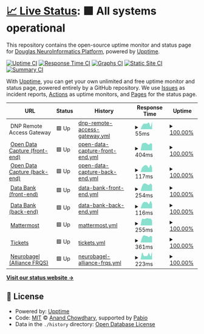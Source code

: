 # [📈 Live Status](https://https://status.douglasneuroinformatics.ca/): <!--live status--> **🟩 All systems operational**

This repository contains the open-source uptime monitor and status page for [Douglas NeuroInformatics Platform](https://douglasneuroinformatics.ca/), powered by [Upptime](https://github.com/upptime/upptime).

[![Uptime CI](https://github.com/DouglasNeuroInformatics/upptime/workflows/Uptime%20CI/badge.svg)](https://github.com/DouglasNeuroInformatics/upptime/actions?query=workflow%3A%22Uptime+CI%22)
[![Response Time CI](https://github.com/DouglasNeuroInformatics/upptime/workflows/Response%20Time%20CI/badge.svg)](https://github.com/DouglasNeuroInformatics/upptime/actions?query=workflow%3A%22Response+Time+CI%22)
[![Graphs CI](https://github.com/DouglasNeuroInformatics/upptime/workflows/Graphs%20CI/badge.svg)](https://github.com/DouglasNeuroInformatics/upptime/actions?query=workflow%3A%22Graphs+CI%22)
[![Static Site CI](https://github.com/DouglasNeuroInformatics/upptime/workflows/Static%20Site%20CI/badge.svg)](https://github.com/DouglasNeuroInformatics/upptime/actions?query=workflow%3A%22Static+Site+CI%22)
[![Summary CI](https://github.com/DouglasNeuroInformatics/upptime/workflows/Summary%20CI/badge.svg)](https://github.com/DouglasNeuroInformatics/upptime/actions?query=workflow%3A%22Summary+CI%22)

With [Upptime](https://upptime.js.org), you can get your own unlimited and free uptime monitor and status page, powered entirely by a GitHub repository. We use [Issues](https://github.com/DouglasNeuroInformatics/upptime/issues) as incident reports, [Actions](https://github.com/DouglasNeuroInformatics/upptime/actions) as uptime monitors, and [Pages](https://https://status.douglasneuroinformatics.ca/) for the status page.

<!--start: status pages-->
<!-- This summary is generated by Upptime (https://github.com/upptime/upptime) -->
<!-- Do not edit this manually, your changes will be overwritten -->
<!-- prettier-ignore -->
| URL | Status | History | Response Time | Uptime |
| --- | ------ | ------- | ------------- | ------ |
| <img alt="" src="https://icons.duckduckgo.com/ip3/null.ico" height="13"> DNP Remote Access Gateway | 🟩 Up | [dnp-remote-access-gateway.yml](https://github.com/DouglasNeuroInformatics/upptime/commits/HEAD/history/dnp-remote-access-gateway.yml) | <details><summary><img alt="Response time graph" src="./graphs/dnp-remote-access-gateway/response-time-week.png" height="20"> 55ms</summary><br><a href="https://status.douglasneuroinformatics.ca/history/dnp-remote-access-gateway"><img alt="Response time 60" src="https://img.shields.io/endpoint?url=https%3A%2F%2Fraw.githubusercontent.com%2FDouglasNeuroInformatics%2Fupptime%2FHEAD%2Fapi%2Fdnp-remote-access-gateway%2Fresponse-time.json"></a><br><a href="https://status.douglasneuroinformatics.ca/history/dnp-remote-access-gateway"><img alt="24-hour response time 77" src="https://img.shields.io/endpoint?url=https%3A%2F%2Fraw.githubusercontent.com%2FDouglasNeuroInformatics%2Fupptime%2FHEAD%2Fapi%2Fdnp-remote-access-gateway%2Fresponse-time-day.json"></a><br><a href="https://status.douglasneuroinformatics.ca/history/dnp-remote-access-gateway"><img alt="7-day response time 55" src="https://img.shields.io/endpoint?url=https%3A%2F%2Fraw.githubusercontent.com%2FDouglasNeuroInformatics%2Fupptime%2FHEAD%2Fapi%2Fdnp-remote-access-gateway%2Fresponse-time-week.json"></a><br><a href="https://status.douglasneuroinformatics.ca/history/dnp-remote-access-gateway"><img alt="30-day response time 59" src="https://img.shields.io/endpoint?url=https%3A%2F%2Fraw.githubusercontent.com%2FDouglasNeuroInformatics%2Fupptime%2FHEAD%2Fapi%2Fdnp-remote-access-gateway%2Fresponse-time-month.json"></a><br><a href="https://status.douglasneuroinformatics.ca/history/dnp-remote-access-gateway"><img alt="1-year response time 60" src="https://img.shields.io/endpoint?url=https%3A%2F%2Fraw.githubusercontent.com%2FDouglasNeuroInformatics%2Fupptime%2FHEAD%2Fapi%2Fdnp-remote-access-gateway%2Fresponse-time-year.json"></a></details> | <details><summary><a href="https://status.douglasneuroinformatics.ca/history/dnp-remote-access-gateway">100.00%</a></summary><a href="https://status.douglasneuroinformatics.ca/history/dnp-remote-access-gateway"><img alt="All-time uptime 99.95%" src="https://img.shields.io/endpoint?url=https%3A%2F%2Fraw.githubusercontent.com%2FDouglasNeuroInformatics%2Fupptime%2FHEAD%2Fapi%2Fdnp-remote-access-gateway%2Fuptime.json"></a><br><a href="https://status.douglasneuroinformatics.ca/history/dnp-remote-access-gateway"><img alt="24-hour uptime 100.00%" src="https://img.shields.io/endpoint?url=https%3A%2F%2Fraw.githubusercontent.com%2FDouglasNeuroInformatics%2Fupptime%2FHEAD%2Fapi%2Fdnp-remote-access-gateway%2Fuptime-day.json"></a><br><a href="https://status.douglasneuroinformatics.ca/history/dnp-remote-access-gateway"><img alt="7-day uptime 100.00%" src="https://img.shields.io/endpoint?url=https%3A%2F%2Fraw.githubusercontent.com%2FDouglasNeuroInformatics%2Fupptime%2FHEAD%2Fapi%2Fdnp-remote-access-gateway%2Fuptime-week.json"></a><br><a href="https://status.douglasneuroinformatics.ca/history/dnp-remote-access-gateway"><img alt="30-day uptime 100.00%" src="https://img.shields.io/endpoint?url=https%3A%2F%2Fraw.githubusercontent.com%2FDouglasNeuroInformatics%2Fupptime%2FHEAD%2Fapi%2Fdnp-remote-access-gateway%2Fuptime-month.json"></a><br><a href="https://status.douglasneuroinformatics.ca/history/dnp-remote-access-gateway"><img alt="1-year uptime 99.95%" src="https://img.shields.io/endpoint?url=https%3A%2F%2Fraw.githubusercontent.com%2FDouglasNeuroInformatics%2Fupptime%2FHEAD%2Fapi%2Fdnp-remote-access-gateway%2Fuptime-year.json"></a></details>
| <img alt="" src="https://icons.duckduckgo.com/ip3/demo.opendatacapture.org.ico" height="13"> [Open Data Capture (front-end)](https://demo.opendatacapture.org/auth/login) | 🟩 Up | [open-data-capture-front-end.yml](https://github.com/DouglasNeuroInformatics/upptime/commits/HEAD/history/open-data-capture-front-end.yml) | <details><summary><img alt="Response time graph" src="./graphs/open-data-capture-front-end/response-time-week.png" height="20"> 404ms</summary><br><a href="https://status.douglasneuroinformatics.ca/history/open-data-capture-front-end"><img alt="Response time 397" src="https://img.shields.io/endpoint?url=https%3A%2F%2Fraw.githubusercontent.com%2FDouglasNeuroInformatics%2Fupptime%2FHEAD%2Fapi%2Fopen-data-capture-front-end%2Fresponse-time.json"></a><br><a href="https://status.douglasneuroinformatics.ca/history/open-data-capture-front-end"><img alt="24-hour response time 388" src="https://img.shields.io/endpoint?url=https%3A%2F%2Fraw.githubusercontent.com%2FDouglasNeuroInformatics%2Fupptime%2FHEAD%2Fapi%2Fopen-data-capture-front-end%2Fresponse-time-day.json"></a><br><a href="https://status.douglasneuroinformatics.ca/history/open-data-capture-front-end"><img alt="7-day response time 404" src="https://img.shields.io/endpoint?url=https%3A%2F%2Fraw.githubusercontent.com%2FDouglasNeuroInformatics%2Fupptime%2FHEAD%2Fapi%2Fopen-data-capture-front-end%2Fresponse-time-week.json"></a><br><a href="https://status.douglasneuroinformatics.ca/history/open-data-capture-front-end"><img alt="30-day response time 395" src="https://img.shields.io/endpoint?url=https%3A%2F%2Fraw.githubusercontent.com%2FDouglasNeuroInformatics%2Fupptime%2FHEAD%2Fapi%2Fopen-data-capture-front-end%2Fresponse-time-month.json"></a><br><a href="https://status.douglasneuroinformatics.ca/history/open-data-capture-front-end"><img alt="1-year response time 397" src="https://img.shields.io/endpoint?url=https%3A%2F%2Fraw.githubusercontent.com%2FDouglasNeuroInformatics%2Fupptime%2FHEAD%2Fapi%2Fopen-data-capture-front-end%2Fresponse-time-year.json"></a></details> | <details><summary><a href="https://status.douglasneuroinformatics.ca/history/open-data-capture-front-end">100.00%</a></summary><a href="https://status.douglasneuroinformatics.ca/history/open-data-capture-front-end"><img alt="All-time uptime 100.00%" src="https://img.shields.io/endpoint?url=https%3A%2F%2Fraw.githubusercontent.com%2FDouglasNeuroInformatics%2Fupptime%2FHEAD%2Fapi%2Fopen-data-capture-front-end%2Fuptime.json"></a><br><a href="https://status.douglasneuroinformatics.ca/history/open-data-capture-front-end"><img alt="24-hour uptime 100.00%" src="https://img.shields.io/endpoint?url=https%3A%2F%2Fraw.githubusercontent.com%2FDouglasNeuroInformatics%2Fupptime%2FHEAD%2Fapi%2Fopen-data-capture-front-end%2Fuptime-day.json"></a><br><a href="https://status.douglasneuroinformatics.ca/history/open-data-capture-front-end"><img alt="7-day uptime 100.00%" src="https://img.shields.io/endpoint?url=https%3A%2F%2Fraw.githubusercontent.com%2FDouglasNeuroInformatics%2Fupptime%2FHEAD%2Fapi%2Fopen-data-capture-front-end%2Fuptime-week.json"></a><br><a href="https://status.douglasneuroinformatics.ca/history/open-data-capture-front-end"><img alt="30-day uptime 100.00%" src="https://img.shields.io/endpoint?url=https%3A%2F%2Fraw.githubusercontent.com%2FDouglasNeuroInformatics%2Fupptime%2FHEAD%2Fapi%2Fopen-data-capture-front-end%2Fuptime-month.json"></a><br><a href="https://status.douglasneuroinformatics.ca/history/open-data-capture-front-end"><img alt="1-year uptime 100.00%" src="https://img.shields.io/endpoint?url=https%3A%2F%2Fraw.githubusercontent.com%2FDouglasNeuroInformatics%2Fupptime%2FHEAD%2Fapi%2Fopen-data-capture-front-end%2Fuptime-year.json"></a></details>
| <img alt="" src="https://icons.duckduckgo.com/ip3/demo.opendatacapture.org.ico" height="13"> [Open Data Capture (back-end)](https://demo.opendatacapture.org/api) | 🟩 Up | [open-data-capture-back-end.yml](https://github.com/DouglasNeuroInformatics/upptime/commits/HEAD/history/open-data-capture-back-end.yml) | <details><summary><img alt="Response time graph" src="./graphs/open-data-capture-back-end/response-time-week.png" height="20"> 117ms</summary><br><a href="https://status.douglasneuroinformatics.ca/history/open-data-capture-back-end"><img alt="Response time 127" src="https://img.shields.io/endpoint?url=https%3A%2F%2Fraw.githubusercontent.com%2FDouglasNeuroInformatics%2Fupptime%2FHEAD%2Fapi%2Fopen-data-capture-back-end%2Fresponse-time.json"></a><br><a href="https://status.douglasneuroinformatics.ca/history/open-data-capture-back-end"><img alt="24-hour response time 90" src="https://img.shields.io/endpoint?url=https%3A%2F%2Fraw.githubusercontent.com%2FDouglasNeuroInformatics%2Fupptime%2FHEAD%2Fapi%2Fopen-data-capture-back-end%2Fresponse-time-day.json"></a><br><a href="https://status.douglasneuroinformatics.ca/history/open-data-capture-back-end"><img alt="7-day response time 117" src="https://img.shields.io/endpoint?url=https%3A%2F%2Fraw.githubusercontent.com%2FDouglasNeuroInformatics%2Fupptime%2FHEAD%2Fapi%2Fopen-data-capture-back-end%2Fresponse-time-week.json"></a><br><a href="https://status.douglasneuroinformatics.ca/history/open-data-capture-back-end"><img alt="30-day response time 128" src="https://img.shields.io/endpoint?url=https%3A%2F%2Fraw.githubusercontent.com%2FDouglasNeuroInformatics%2Fupptime%2FHEAD%2Fapi%2Fopen-data-capture-back-end%2Fresponse-time-month.json"></a><br><a href="https://status.douglasneuroinformatics.ca/history/open-data-capture-back-end"><img alt="1-year response time 127" src="https://img.shields.io/endpoint?url=https%3A%2F%2Fraw.githubusercontent.com%2FDouglasNeuroInformatics%2Fupptime%2FHEAD%2Fapi%2Fopen-data-capture-back-end%2Fresponse-time-year.json"></a></details> | <details><summary><a href="https://status.douglasneuroinformatics.ca/history/open-data-capture-back-end">100.00%</a></summary><a href="https://status.douglasneuroinformatics.ca/history/open-data-capture-back-end"><img alt="All-time uptime 100.00%" src="https://img.shields.io/endpoint?url=https%3A%2F%2Fraw.githubusercontent.com%2FDouglasNeuroInformatics%2Fupptime%2FHEAD%2Fapi%2Fopen-data-capture-back-end%2Fuptime.json"></a><br><a href="https://status.douglasneuroinformatics.ca/history/open-data-capture-back-end"><img alt="24-hour uptime 100.00%" src="https://img.shields.io/endpoint?url=https%3A%2F%2Fraw.githubusercontent.com%2FDouglasNeuroInformatics%2Fupptime%2FHEAD%2Fapi%2Fopen-data-capture-back-end%2Fuptime-day.json"></a><br><a href="https://status.douglasneuroinformatics.ca/history/open-data-capture-back-end"><img alt="7-day uptime 100.00%" src="https://img.shields.io/endpoint?url=https%3A%2F%2Fraw.githubusercontent.com%2FDouglasNeuroInformatics%2Fupptime%2FHEAD%2Fapi%2Fopen-data-capture-back-end%2Fuptime-week.json"></a><br><a href="https://status.douglasneuroinformatics.ca/history/open-data-capture-back-end"><img alt="30-day uptime 100.00%" src="https://img.shields.io/endpoint?url=https%3A%2F%2Fraw.githubusercontent.com%2FDouglasNeuroInformatics%2Fupptime%2FHEAD%2Fapi%2Fopen-data-capture-back-end%2Fuptime-month.json"></a><br><a href="https://status.douglasneuroinformatics.ca/history/open-data-capture-back-end"><img alt="1-year uptime 100.00%" src="https://img.shields.io/endpoint?url=https%3A%2F%2Fraw.githubusercontent.com%2FDouglasNeuroInformatics%2Fupptime%2FHEAD%2Fapi%2Fopen-data-capture-back-end%2Fuptime-year.json"></a></details>
| <img alt="" src="https://icons.duckduckgo.com/ip3/databank.douglasneuroinformatics.ca.ico" height="13"> [Data Bank (front-end)](https://databank.douglasneuroinformatics.ca/auth/login) | 🟩 Up | [data-bank-front-end.yml](https://github.com/DouglasNeuroInformatics/upptime/commits/HEAD/history/data-bank-front-end.yml) | <details><summary><img alt="Response time graph" src="./graphs/data-bank-front-end/response-time-week.png" height="20"> 254ms</summary><br><a href="https://status.douglasneuroinformatics.ca/history/data-bank-front-end"><img alt="Response time 270" src="https://img.shields.io/endpoint?url=https%3A%2F%2Fraw.githubusercontent.com%2FDouglasNeuroInformatics%2Fupptime%2FHEAD%2Fapi%2Fdata-bank-front-end%2Fresponse-time.json"></a><br><a href="https://status.douglasneuroinformatics.ca/history/data-bank-front-end"><img alt="24-hour response time 228" src="https://img.shields.io/endpoint?url=https%3A%2F%2Fraw.githubusercontent.com%2FDouglasNeuroInformatics%2Fupptime%2FHEAD%2Fapi%2Fdata-bank-front-end%2Fresponse-time-day.json"></a><br><a href="https://status.douglasneuroinformatics.ca/history/data-bank-front-end"><img alt="7-day response time 254" src="https://img.shields.io/endpoint?url=https%3A%2F%2Fraw.githubusercontent.com%2FDouglasNeuroInformatics%2Fupptime%2FHEAD%2Fapi%2Fdata-bank-front-end%2Fresponse-time-week.json"></a><br><a href="https://status.douglasneuroinformatics.ca/history/data-bank-front-end"><img alt="30-day response time 274" src="https://img.shields.io/endpoint?url=https%3A%2F%2Fraw.githubusercontent.com%2FDouglasNeuroInformatics%2Fupptime%2FHEAD%2Fapi%2Fdata-bank-front-end%2Fresponse-time-month.json"></a><br><a href="https://status.douglasneuroinformatics.ca/history/data-bank-front-end"><img alt="1-year response time 270" src="https://img.shields.io/endpoint?url=https%3A%2F%2Fraw.githubusercontent.com%2FDouglasNeuroInformatics%2Fupptime%2FHEAD%2Fapi%2Fdata-bank-front-end%2Fresponse-time-year.json"></a></details> | <details><summary><a href="https://status.douglasneuroinformatics.ca/history/data-bank-front-end">100.00%</a></summary><a href="https://status.douglasneuroinformatics.ca/history/data-bank-front-end"><img alt="All-time uptime 100.00%" src="https://img.shields.io/endpoint?url=https%3A%2F%2Fraw.githubusercontent.com%2FDouglasNeuroInformatics%2Fupptime%2FHEAD%2Fapi%2Fdata-bank-front-end%2Fuptime.json"></a><br><a href="https://status.douglasneuroinformatics.ca/history/data-bank-front-end"><img alt="24-hour uptime 100.00%" src="https://img.shields.io/endpoint?url=https%3A%2F%2Fraw.githubusercontent.com%2FDouglasNeuroInformatics%2Fupptime%2FHEAD%2Fapi%2Fdata-bank-front-end%2Fuptime-day.json"></a><br><a href="https://status.douglasneuroinformatics.ca/history/data-bank-front-end"><img alt="7-day uptime 100.00%" src="https://img.shields.io/endpoint?url=https%3A%2F%2Fraw.githubusercontent.com%2FDouglasNeuroInformatics%2Fupptime%2FHEAD%2Fapi%2Fdata-bank-front-end%2Fuptime-week.json"></a><br><a href="https://status.douglasneuroinformatics.ca/history/data-bank-front-end"><img alt="30-day uptime 100.00%" src="https://img.shields.io/endpoint?url=https%3A%2F%2Fraw.githubusercontent.com%2FDouglasNeuroInformatics%2Fupptime%2FHEAD%2Fapi%2Fdata-bank-front-end%2Fuptime-month.json"></a><br><a href="https://status.douglasneuroinformatics.ca/history/data-bank-front-end"><img alt="1-year uptime 100.00%" src="https://img.shields.io/endpoint?url=https%3A%2F%2Fraw.githubusercontent.com%2FDouglasNeuroInformatics%2Fupptime%2FHEAD%2Fapi%2Fdata-bank-front-end%2Fuptime-year.json"></a></details>
| <img alt="" src="https://icons.duckduckgo.com/ip3/databank.douglasneuroinformatics.ca.ico" height="13"> [Data Bank (back-end)](https://databank.douglasneuroinformatics.ca/api) | 🟩 Up | [data-bank-back-end.yml](https://github.com/DouglasNeuroInformatics/upptime/commits/HEAD/history/data-bank-back-end.yml) | <details><summary><img alt="Response time graph" src="./graphs/data-bank-back-end/response-time-week.png" height="20"> 116ms</summary><br><a href="https://status.douglasneuroinformatics.ca/history/data-bank-back-end"><img alt="Response time 129" src="https://img.shields.io/endpoint?url=https%3A%2F%2Fraw.githubusercontent.com%2FDouglasNeuroInformatics%2Fupptime%2FHEAD%2Fapi%2Fdata-bank-back-end%2Fresponse-time.json"></a><br><a href="https://status.douglasneuroinformatics.ca/history/data-bank-back-end"><img alt="24-hour response time 91" src="https://img.shields.io/endpoint?url=https%3A%2F%2Fraw.githubusercontent.com%2FDouglasNeuroInformatics%2Fupptime%2FHEAD%2Fapi%2Fdata-bank-back-end%2Fresponse-time-day.json"></a><br><a href="https://status.douglasneuroinformatics.ca/history/data-bank-back-end"><img alt="7-day response time 116" src="https://img.shields.io/endpoint?url=https%3A%2F%2Fraw.githubusercontent.com%2FDouglasNeuroInformatics%2Fupptime%2FHEAD%2Fapi%2Fdata-bank-back-end%2Fresponse-time-week.json"></a><br><a href="https://status.douglasneuroinformatics.ca/history/data-bank-back-end"><img alt="30-day response time 130" src="https://img.shields.io/endpoint?url=https%3A%2F%2Fraw.githubusercontent.com%2FDouglasNeuroInformatics%2Fupptime%2FHEAD%2Fapi%2Fdata-bank-back-end%2Fresponse-time-month.json"></a><br><a href="https://status.douglasneuroinformatics.ca/history/data-bank-back-end"><img alt="1-year response time 129" src="https://img.shields.io/endpoint?url=https%3A%2F%2Fraw.githubusercontent.com%2FDouglasNeuroInformatics%2Fupptime%2FHEAD%2Fapi%2Fdata-bank-back-end%2Fresponse-time-year.json"></a></details> | <details><summary><a href="https://status.douglasneuroinformatics.ca/history/data-bank-back-end">100.00%</a></summary><a href="https://status.douglasneuroinformatics.ca/history/data-bank-back-end"><img alt="All-time uptime 100.00%" src="https://img.shields.io/endpoint?url=https%3A%2F%2Fraw.githubusercontent.com%2FDouglasNeuroInformatics%2Fupptime%2FHEAD%2Fapi%2Fdata-bank-back-end%2Fuptime.json"></a><br><a href="https://status.douglasneuroinformatics.ca/history/data-bank-back-end"><img alt="24-hour uptime 100.00%" src="https://img.shields.io/endpoint?url=https%3A%2F%2Fraw.githubusercontent.com%2FDouglasNeuroInformatics%2Fupptime%2FHEAD%2Fapi%2Fdata-bank-back-end%2Fuptime-day.json"></a><br><a href="https://status.douglasneuroinformatics.ca/history/data-bank-back-end"><img alt="7-day uptime 100.00%" src="https://img.shields.io/endpoint?url=https%3A%2F%2Fraw.githubusercontent.com%2FDouglasNeuroInformatics%2Fupptime%2FHEAD%2Fapi%2Fdata-bank-back-end%2Fuptime-week.json"></a><br><a href="https://status.douglasneuroinformatics.ca/history/data-bank-back-end"><img alt="30-day uptime 100.00%" src="https://img.shields.io/endpoint?url=https%3A%2F%2Fraw.githubusercontent.com%2FDouglasNeuroInformatics%2Fupptime%2FHEAD%2Fapi%2Fdata-bank-back-end%2Fuptime-month.json"></a><br><a href="https://status.douglasneuroinformatics.ca/history/data-bank-back-end"><img alt="1-year uptime 100.00%" src="https://img.shields.io/endpoint?url=https%3A%2F%2Fraw.githubusercontent.com%2FDouglasNeuroInformatics%2Fupptime%2FHEAD%2Fapi%2Fdata-bank-back-end%2Fuptime-year.json"></a></details>
| <img alt="" src="https://icons.duckduckgo.com/ip3/chat.douglasneuroinformatics.ca.ico" height="13"> [Mattermost](https://chat.douglasneuroinformatics.ca) | 🟩 Up | [mattermost.yml](https://github.com/DouglasNeuroInformatics/upptime/commits/HEAD/history/mattermost.yml) | <details><summary><img alt="Response time graph" src="./graphs/mattermost/response-time-week.png" height="20"> 255ms</summary><br><a href="https://status.douglasneuroinformatics.ca/history/mattermost"><img alt="Response time 258" src="https://img.shields.io/endpoint?url=https%3A%2F%2Fraw.githubusercontent.com%2FDouglasNeuroInformatics%2Fupptime%2FHEAD%2Fapi%2Fmattermost%2Fresponse-time.json"></a><br><a href="https://status.douglasneuroinformatics.ca/history/mattermost"><img alt="24-hour response time 194" src="https://img.shields.io/endpoint?url=https%3A%2F%2Fraw.githubusercontent.com%2FDouglasNeuroInformatics%2Fupptime%2FHEAD%2Fapi%2Fmattermost%2Fresponse-time-day.json"></a><br><a href="https://status.douglasneuroinformatics.ca/history/mattermost"><img alt="7-day response time 255" src="https://img.shields.io/endpoint?url=https%3A%2F%2Fraw.githubusercontent.com%2FDouglasNeuroInformatics%2Fupptime%2FHEAD%2Fapi%2Fmattermost%2Fresponse-time-week.json"></a><br><a href="https://status.douglasneuroinformatics.ca/history/mattermost"><img alt="30-day response time 265" src="https://img.shields.io/endpoint?url=https%3A%2F%2Fraw.githubusercontent.com%2FDouglasNeuroInformatics%2Fupptime%2FHEAD%2Fapi%2Fmattermost%2Fresponse-time-month.json"></a><br><a href="https://status.douglasneuroinformatics.ca/history/mattermost"><img alt="1-year response time 258" src="https://img.shields.io/endpoint?url=https%3A%2F%2Fraw.githubusercontent.com%2FDouglasNeuroInformatics%2Fupptime%2FHEAD%2Fapi%2Fmattermost%2Fresponse-time-year.json"></a></details> | <details><summary><a href="https://status.douglasneuroinformatics.ca/history/mattermost">100.00%</a></summary><a href="https://status.douglasneuroinformatics.ca/history/mattermost"><img alt="All-time uptime 100.00%" src="https://img.shields.io/endpoint?url=https%3A%2F%2Fraw.githubusercontent.com%2FDouglasNeuroInformatics%2Fupptime%2FHEAD%2Fapi%2Fmattermost%2Fuptime.json"></a><br><a href="https://status.douglasneuroinformatics.ca/history/mattermost"><img alt="24-hour uptime 100.00%" src="https://img.shields.io/endpoint?url=https%3A%2F%2Fraw.githubusercontent.com%2FDouglasNeuroInformatics%2Fupptime%2FHEAD%2Fapi%2Fmattermost%2Fuptime-day.json"></a><br><a href="https://status.douglasneuroinformatics.ca/history/mattermost"><img alt="7-day uptime 100.00%" src="https://img.shields.io/endpoint?url=https%3A%2F%2Fraw.githubusercontent.com%2FDouglasNeuroInformatics%2Fupptime%2FHEAD%2Fapi%2Fmattermost%2Fuptime-week.json"></a><br><a href="https://status.douglasneuroinformatics.ca/history/mattermost"><img alt="30-day uptime 100.00%" src="https://img.shields.io/endpoint?url=https%3A%2F%2Fraw.githubusercontent.com%2FDouglasNeuroInformatics%2Fupptime%2FHEAD%2Fapi%2Fmattermost%2Fuptime-month.json"></a><br><a href="https://status.douglasneuroinformatics.ca/history/mattermost"><img alt="1-year uptime 100.00%" src="https://img.shields.io/endpoint?url=https%3A%2F%2Fraw.githubusercontent.com%2FDouglasNeuroInformatics%2Fupptime%2FHEAD%2Fapi%2Fmattermost%2Fuptime-year.json"></a></details>
| <img alt="" src="https://icons.duckduckgo.com/ip3/support.douglasneuroinformatics.ca.ico" height="13"> [Tickets](https://support.douglasneuroinformatics.ca) | 🟩 Up | [tickets.yml](https://github.com/DouglasNeuroInformatics/upptime/commits/HEAD/history/tickets.yml) | <details><summary><img alt="Response time graph" src="./graphs/tickets/response-time-week.png" height="20"> 361ms</summary><br><a href="https://status.douglasneuroinformatics.ca/history/tickets"><img alt="Response time 371" src="https://img.shields.io/endpoint?url=https%3A%2F%2Fraw.githubusercontent.com%2FDouglasNeuroInformatics%2Fupptime%2FHEAD%2Fapi%2Ftickets%2Fresponse-time.json"></a><br><a href="https://status.douglasneuroinformatics.ca/history/tickets"><img alt="24-hour response time 341" src="https://img.shields.io/endpoint?url=https%3A%2F%2Fraw.githubusercontent.com%2FDouglasNeuroInformatics%2Fupptime%2FHEAD%2Fapi%2Ftickets%2Fresponse-time-day.json"></a><br><a href="https://status.douglasneuroinformatics.ca/history/tickets"><img alt="7-day response time 361" src="https://img.shields.io/endpoint?url=https%3A%2F%2Fraw.githubusercontent.com%2FDouglasNeuroInformatics%2Fupptime%2FHEAD%2Fapi%2Ftickets%2Fresponse-time-week.json"></a><br><a href="https://status.douglasneuroinformatics.ca/history/tickets"><img alt="30-day response time 386" src="https://img.shields.io/endpoint?url=https%3A%2F%2Fraw.githubusercontent.com%2FDouglasNeuroInformatics%2Fupptime%2FHEAD%2Fapi%2Ftickets%2Fresponse-time-month.json"></a><br><a href="https://status.douglasneuroinformatics.ca/history/tickets"><img alt="1-year response time 371" src="https://img.shields.io/endpoint?url=https%3A%2F%2Fraw.githubusercontent.com%2FDouglasNeuroInformatics%2Fupptime%2FHEAD%2Fapi%2Ftickets%2Fresponse-time-year.json"></a></details> | <details><summary><a href="https://status.douglasneuroinformatics.ca/history/tickets">100.00%</a></summary><a href="https://status.douglasneuroinformatics.ca/history/tickets"><img alt="All-time uptime 100.00%" src="https://img.shields.io/endpoint?url=https%3A%2F%2Fraw.githubusercontent.com%2FDouglasNeuroInformatics%2Fupptime%2FHEAD%2Fapi%2Ftickets%2Fuptime.json"></a><br><a href="https://status.douglasneuroinformatics.ca/history/tickets"><img alt="24-hour uptime 100.00%" src="https://img.shields.io/endpoint?url=https%3A%2F%2Fraw.githubusercontent.com%2FDouglasNeuroInformatics%2Fupptime%2FHEAD%2Fapi%2Ftickets%2Fuptime-day.json"></a><br><a href="https://status.douglasneuroinformatics.ca/history/tickets"><img alt="7-day uptime 100.00%" src="https://img.shields.io/endpoint?url=https%3A%2F%2Fraw.githubusercontent.com%2FDouglasNeuroInformatics%2Fupptime%2FHEAD%2Fapi%2Ftickets%2Fuptime-week.json"></a><br><a href="https://status.douglasneuroinformatics.ca/history/tickets"><img alt="30-day uptime 100.00%" src="https://img.shields.io/endpoint?url=https%3A%2F%2Fraw.githubusercontent.com%2FDouglasNeuroInformatics%2Fupptime%2FHEAD%2Fapi%2Ftickets%2Fuptime-month.json"></a><br><a href="https://status.douglasneuroinformatics.ca/history/tickets"><img alt="1-year uptime 100.00%" src="https://img.shields.io/endpoint?url=https%3A%2F%2Fraw.githubusercontent.com%2FDouglasNeuroInformatics%2Fupptime%2FHEAD%2Fapi%2Ftickets%2Fuptime-year.json"></a></details>
| <img alt="" src="https://icons.duckduckgo.com/ip3/neurobagel-alliancefrqs.douglasneuroinformatics.ca.ico" height="13"> [Neurobagel (Alliance FRQS)](https://neurobagel-alliancefrqs.douglasneuroinformatics.ca) | 🟩 Up | [neurobagel-alliance-frqs.yml](https://github.com/DouglasNeuroInformatics/upptime/commits/HEAD/history/neurobagel-alliance-frqs.yml) | <details><summary><img alt="Response time graph" src="./graphs/neurobagel-alliance-frqs/response-time-week.png" height="20"> 223ms</summary><br><a href="https://status.douglasneuroinformatics.ca/history/neurobagel-alliance-frqs"><img alt="Response time 190" src="https://img.shields.io/endpoint?url=https%3A%2F%2Fraw.githubusercontent.com%2FDouglasNeuroInformatics%2Fupptime%2FHEAD%2Fapi%2Fneurobagel-alliance-frqs%2Fresponse-time.json"></a><br><a href="https://status.douglasneuroinformatics.ca/history/neurobagel-alliance-frqs"><img alt="24-hour response time 347" src="https://img.shields.io/endpoint?url=https%3A%2F%2Fraw.githubusercontent.com%2FDouglasNeuroInformatics%2Fupptime%2FHEAD%2Fapi%2Fneurobagel-alliance-frqs%2Fresponse-time-day.json"></a><br><a href="https://status.douglasneuroinformatics.ca/history/neurobagel-alliance-frqs"><img alt="7-day response time 223" src="https://img.shields.io/endpoint?url=https%3A%2F%2Fraw.githubusercontent.com%2FDouglasNeuroInformatics%2Fupptime%2FHEAD%2Fapi%2Fneurobagel-alliance-frqs%2Fresponse-time-week.json"></a><br><a href="https://status.douglasneuroinformatics.ca/history/neurobagel-alliance-frqs"><img alt="30-day response time 186" src="https://img.shields.io/endpoint?url=https%3A%2F%2Fraw.githubusercontent.com%2FDouglasNeuroInformatics%2Fupptime%2FHEAD%2Fapi%2Fneurobagel-alliance-frqs%2Fresponse-time-month.json"></a><br><a href="https://status.douglasneuroinformatics.ca/history/neurobagel-alliance-frqs"><img alt="1-year response time 190" src="https://img.shields.io/endpoint?url=https%3A%2F%2Fraw.githubusercontent.com%2FDouglasNeuroInformatics%2Fupptime%2FHEAD%2Fapi%2Fneurobagel-alliance-frqs%2Fresponse-time-year.json"></a></details> | <details><summary><a href="https://status.douglasneuroinformatics.ca/history/neurobagel-alliance-frqs">100.00%</a></summary><a href="https://status.douglasneuroinformatics.ca/history/neurobagel-alliance-frqs"><img alt="All-time uptime 100.00%" src="https://img.shields.io/endpoint?url=https%3A%2F%2Fraw.githubusercontent.com%2FDouglasNeuroInformatics%2Fupptime%2FHEAD%2Fapi%2Fneurobagel-alliance-frqs%2Fuptime.json"></a><br><a href="https://status.douglasneuroinformatics.ca/history/neurobagel-alliance-frqs"><img alt="24-hour uptime 100.00%" src="https://img.shields.io/endpoint?url=https%3A%2F%2Fraw.githubusercontent.com%2FDouglasNeuroInformatics%2Fupptime%2FHEAD%2Fapi%2Fneurobagel-alliance-frqs%2Fuptime-day.json"></a><br><a href="https://status.douglasneuroinformatics.ca/history/neurobagel-alliance-frqs"><img alt="7-day uptime 100.00%" src="https://img.shields.io/endpoint?url=https%3A%2F%2Fraw.githubusercontent.com%2FDouglasNeuroInformatics%2Fupptime%2FHEAD%2Fapi%2Fneurobagel-alliance-frqs%2Fuptime-week.json"></a><br><a href="https://status.douglasneuroinformatics.ca/history/neurobagel-alliance-frqs"><img alt="30-day uptime 100.00%" src="https://img.shields.io/endpoint?url=https%3A%2F%2Fraw.githubusercontent.com%2FDouglasNeuroInformatics%2Fupptime%2FHEAD%2Fapi%2Fneurobagel-alliance-frqs%2Fuptime-month.json"></a><br><a href="https://status.douglasneuroinformatics.ca/history/neurobagel-alliance-frqs"><img alt="1-year uptime 100.00%" src="https://img.shields.io/endpoint?url=https%3A%2F%2Fraw.githubusercontent.com%2FDouglasNeuroInformatics%2Fupptime%2FHEAD%2Fapi%2Fneurobagel-alliance-frqs%2Fuptime-year.json"></a></details>

<!--end: status pages-->

[**Visit our status website →**](https://status.douglasneuroinformatics.ca/)

## 📄 License

- Powered by: [Upptime](https://github.com/upptime/upptime)
- Code: [MIT](./LICENSE) © [Anand Chowdhary](https://anandchowdhary.com), supported by [Pabio](https://pabio.com)
- Data in the `./history` directory: [Open Database License](https://opendatacommons.org/licenses/odbl/1-0/)
